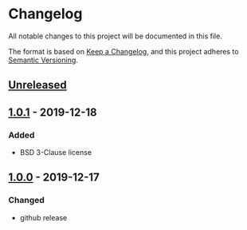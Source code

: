 # Changelog
All notable changes to this project will be documented in this file.

The format is based on [Keep a Changelog](https://keepachangelog.com/en/1.0.0/),
and this project adheres to [Semantic Versioning](https://semver.org/spec/v2.0.0.html).


## [Unreleased]

## [1.0.1] - 2019-12-18
### Added
* BSD 3-Clause license
## [1.0.0] - 2019-12-17
### Changed
* github release



[Unreleased]: https://github.com/syntro-opensource/silverstripe-elemental-bootstrap/compare/1.0.1...develop
[1.0.1]: https://github.com/syntro-opensource/silverstripe-elemental-bootstrap/compare/1.0.0...1.0.1
[1.0.0]: https://github.com/syntro-opensource/silverstripe-elemental-bootstrap/releases/tag/1.0.0
